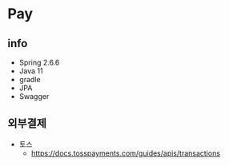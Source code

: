 # Pay



## info
- Spring 2.6.6
- Java 11
- gradle
- JPA
- Swagger


## 외부결제
- 토스
  - https://docs.tosspayments.com/guides/apis/transactions